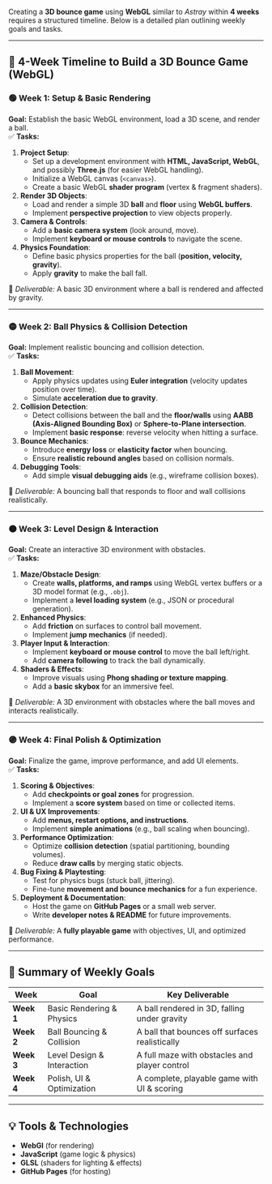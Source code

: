 Creating a **3D bounce game** using **WebGL** similar to *Astray* within **4 weeks** requires a structured timeline. Below is a detailed plan outlining weekly goals and tasks.  

---

## **📅 4-Week Timeline to Build a 3D Bounce Game (WebGL)**
### **🟢 Week 1: Setup & Basic Rendering**
**Goal:** Establish the basic WebGL environment, load a 3D scene, and render a ball.  
✅ **Tasks:**  
1. **Project Setup**:  
   - Set up a development environment with **HTML, JavaScript, WebGL**, and possibly **Three.js** (for easier WebGL handling).  
   - Initialize a WebGL canvas (`<canvas>`).  
   - Create a basic WebGL **shader program** (vertex & fragment shaders).  
2. **Render 3D Objects**:  
   - Load and render a simple 3D **ball** and **floor** using **WebGL buffers**.  
   - Implement **perspective projection** to view objects properly.  
3. **Camera & Controls**:  
   - Add a **basic camera system** (look around, move).  
   - Implement **keyboard or mouse controls** to navigate the scene.  
4. **Physics Foundation**:  
   - Define basic physics properties for the ball (**position, velocity, gravity**).  
   - Apply **gravity** to make the ball fall.  

🔹 *Deliverable:* A basic 3D environment where a ball is rendered and affected by gravity.

---

### **🟡 Week 2: Ball Physics & Collision Detection**  
**Goal:** Implement realistic bouncing and collision detection.  
✅ **Tasks:**  
1. **Ball Movement**:  
   - Apply physics updates using **Euler integration** (velocity updates position over time).  
   - Simulate **acceleration due to gravity**.  
2. **Collision Detection**:  
   - Detect collisions between the ball and the **floor/walls** using **AABB (Axis-Aligned Bounding Box)** or **Sphere-to-Plane intersection**.  
   - Implement **basic response**: reverse velocity when hitting a surface.  
3. **Bounce Mechanics**:  
   - Introduce **energy loss** or **elasticity factor** when bouncing.  
   - Ensure **realistic rebound angles** based on collision normals.  
4. **Debugging Tools**:  
   - Add simple **visual debugging aids** (e.g., wireframe collision boxes).  

🔹 *Deliverable:* A bouncing ball that responds to floor and wall collisions realistically.

---

### **🟠 Week 3: Level Design & Interaction**  
**Goal:** Create an interactive 3D environment with obstacles.  
✅ **Tasks:**  
1. **Maze/Obstacle Design**:  
   - Create **walls, platforms, and ramps** using WebGL vertex buffers or a 3D model format (e.g., `.obj`).  
   - Implement a **level loading system** (e.g., JSON or procedural generation).  
2. **Enhanced Physics**:  
   - Add **friction** on surfaces to control ball movement.  
   - Implement **jump mechanics** (if needed).  
3. **Player Input & Interaction**:  
   - Implement **keyboard or mouse control** to move the ball left/right.  
   - Add **camera following** to track the ball dynamically.  
4. **Shaders & Effects**:  
   - Improve visuals using **Phong shading or texture mapping**.  
   - Add a **basic skybox** for an immersive feel.  

🔹 *Deliverable:* A 3D environment with obstacles where the ball moves and interacts realistically.

---

### **🟣 Week 4: Final Polish & Optimization**  
**Goal:** Finalize the game, improve performance, and add UI elements.  
✅ **Tasks:**  
1. **Scoring & Objectives**:  
   - Add **checkpoints or goal zones** for progression.  
   - Implement a **score system** based on time or collected items.  
2. **UI & UX Improvements**:  
   - Add **menus, restart options, and instructions**.  
   - Implement **simple animations** (e.g., ball scaling when bouncing).  
3. **Performance Optimization**:  
   - Optimize **collision detection** (spatial partitioning, bounding volumes).  
   - Reduce **draw calls** by merging static objects.  
4. **Bug Fixing & Playtesting**:  
   - Test for physics bugs (stuck ball, jittering).  
   - Fine-tune **movement and bounce mechanics** for a fun experience.  
5. **Deployment & Documentation**:  
   - Host the game on **GitHub Pages** or a small web server.  
   - Write **developer notes & README** for future improvements.  

🔹 *Deliverable:* A **fully playable game** with objectives, UI, and optimized performance.

---

## **📝 Summary of Weekly Goals**
| Week | Goal | Key Deliverable |
|------|------|----------------|
| **Week 1** | Basic Rendering & Physics | A ball rendered in 3D, falling under gravity |
| **Week 2** | Ball Bouncing & Collision | A ball that bounces off surfaces realistically |
| **Week 3** | Level Design & Interaction | A full maze with obstacles and player control |
| **Week 4** | Polish, UI & Optimization | A complete, playable game with UI & scoring |

---

## **💡 Tools & Technologies**
- **WebGl** (for rendering)  
- **JavaScript** (game logic & physics)  
- **GLSL** (shaders for lighting & effects)  
- **GitHub Pages** (for hosting)  
